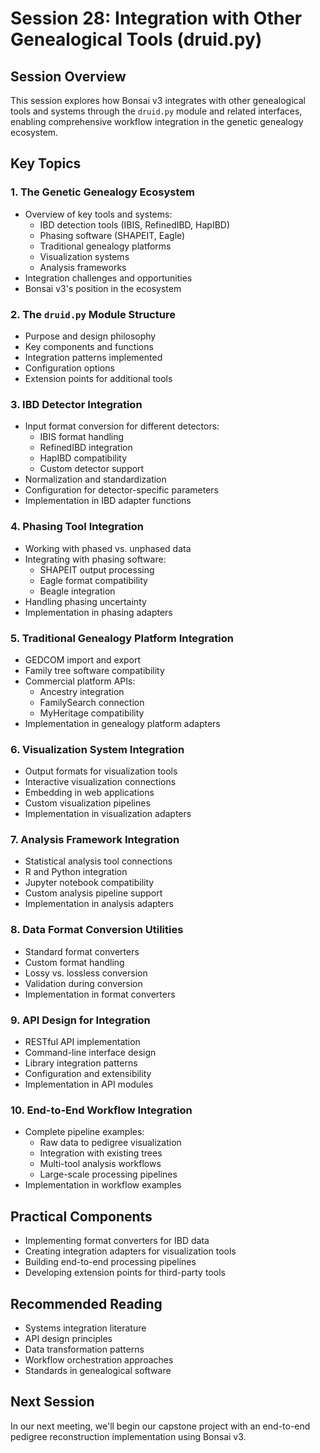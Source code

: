 # Session 28: Integration with Other Genealogical Tools (druid.py)

## Session Overview
This session explores how Bonsai v3 integrates with other genealogical tools and systems through the `druid.py` module and related interfaces, enabling comprehensive workflow integration in the genetic genealogy ecosystem.

## Key Topics

### 1. The Genetic Genealogy Ecosystem
- Overview of key tools and systems:
  - IBD detection tools (IBIS, RefinedIBD, HapIBD)
  - Phasing software (SHAPEIT, Eagle)
  - Traditional genealogy platforms
  - Visualization systems
  - Analysis frameworks
- Integration challenges and opportunities
- Bonsai v3's position in the ecosystem

### 2. The `druid.py` Module Structure
- Purpose and design philosophy
- Key components and functions
- Integration patterns implemented
- Configuration options
- Extension points for additional tools

### 3. IBD Detector Integration
- Input format conversion for different detectors:
  - IBIS format handling
  - RefinedIBD integration
  - HapIBD compatibility
  - Custom detector support
- Normalization and standardization
- Configuration for detector-specific parameters
- Implementation in IBD adapter functions

### 4. Phasing Tool Integration
- Working with phased vs. unphased data
- Integrating with phasing software:
  - SHAPEIT output processing
  - Eagle format compatibility
  - Beagle integration
- Handling phasing uncertainty
- Implementation in phasing adapters

### 5. Traditional Genealogy Platform Integration
- GEDCOM import and export
- Family tree software compatibility
- Commercial platform APIs:
  - Ancestry integration
  - FamilySearch connection
  - MyHeritage compatibility
- Implementation in genealogy platform adapters

### 6. Visualization System Integration
- Output formats for visualization tools
- Interactive visualization connections
- Embedding in web applications
- Custom visualization pipelines
- Implementation in visualization adapters

### 7. Analysis Framework Integration
- Statistical analysis tool connections
- R and Python integration
- Jupyter notebook compatibility
- Custom analysis pipeline support
- Implementation in analysis adapters

### 8. Data Format Conversion Utilities
- Standard format converters
- Custom format handling
- Lossy vs. lossless conversion
- Validation during conversion
- Implementation in format converters

### 9. API Design for Integration
- RESTful API implementation
- Command-line interface design
- Library integration patterns
- Configuration and extensibility
- Implementation in API modules

### 10. End-to-End Workflow Integration
- Complete pipeline examples:
  - Raw data to pedigree visualization
  - Integration with existing trees
  - Multi-tool analysis workflows
  - Large-scale processing pipelines
- Implementation in workflow examples

## Practical Components
- Implementing format converters for IBD data
- Creating integration adapters for visualization tools
- Building end-to-end processing pipelines
- Developing extension points for third-party tools

## Recommended Reading
- Systems integration literature
- API design principles
- Data transformation patterns
- Workflow orchestration approaches
- Standards in genealogical software

## Next Session
In our next meeting, we'll begin our capstone project with an end-to-end pedigree reconstruction implementation using Bonsai v3.